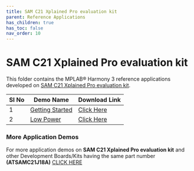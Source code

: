 ```yaml
---
title: SAM C21 Xplained Pro evaluation kit
parent: Reference Applications
has_children: true
has_toc: false
nav_order: 10
---
```


# SAM C21 Xplained Pro evaluation kit

This folder contains the MPLAB® Harmony 3 reference applications developed on [SAM C21 Xplained Pro evaluation kit](https://www.microchip.com/developmenttools/ProductDetails/atsamc21-xpro).   

|SI No| Demo Name | Download Link |
| --- | --- | -- |
| 1 | [Getting Started](./samc21_getting_started_freertos/readme.md) | [Click Here](https://github.com/MicrochipTech/MPLAB-Harmony-Reference-Apps/releases/latest/download/samc21_getting_started_freertos.zip) |
| 2 | [Low Power](./samc21_low_power/readme.md) | [Click Here](https://github.com/MicrochipTech/MPLAB-Harmony-Reference-Apps/releases/latest/download/samc21_low_power.zip) |

### More Application Demos

For more application demos on **SAM C21 Xplained Pro evaluation kit** and other Development Boards/Kits having the same part number **(ATSAMC21J18A)** <a href="https://mplab-discover.microchip.com/v1?s0=ATSAMC21J18A" target="_blank"> CLICK HERE </a>
